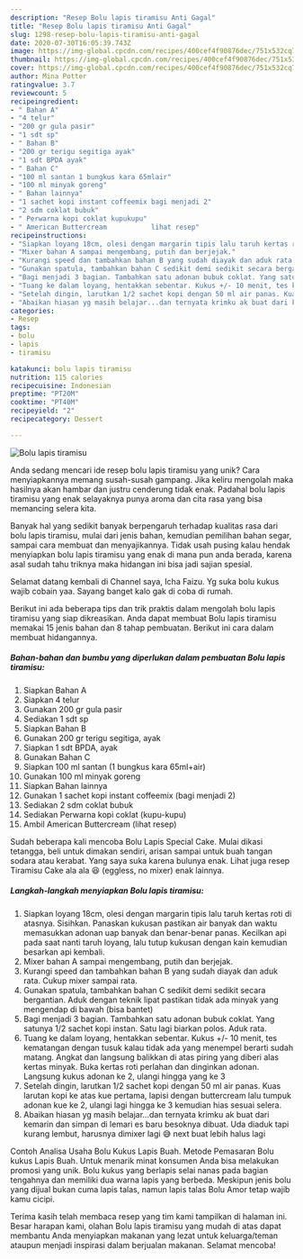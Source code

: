 ```yaml
---
description: "Resep Bolu lapis tiramisu Anti Gagal"
title: "Resep Bolu lapis tiramisu Anti Gagal"
slug: 1298-resep-bolu-lapis-tiramisu-anti-gagal
date: 2020-07-30T16:05:39.743Z
image: https://img-global.cpcdn.com/recipes/400cef4f90876dec/751x532cq70/bolu-lapis-tiramisu-foto-resep-utama.jpg
thumbnail: https://img-global.cpcdn.com/recipes/400cef4f90876dec/751x532cq70/bolu-lapis-tiramisu-foto-resep-utama.jpg
cover: https://img-global.cpcdn.com/recipes/400cef4f90876dec/751x532cq70/bolu-lapis-tiramisu-foto-resep-utama.jpg
author: Mina Potter
ratingvalue: 3.7
reviewcount: 5
recipeingredient:
- " Bahan A"
- "4 telur"
- "200 gr gula pasir"
- "1 sdt sp"
- " Bahan B"
- "200 gr terigu segitiga ayak"
- "1 sdt BPDA ayak"
- " Bahan C"
- "100 ml santan 1 bungkus kara 65mlair"
- "100 ml minyak goreng"
- " Bahan lainnya"
- "1 sachet kopi instant coffeemix bagi menjadi 2"
- "2 sdm coklat bubuk"
- " Perwarna kopi coklat kupukupu"
- " American Buttercream           lihat resep"
recipeinstructions:
- "Siapkan loyang 18cm, olesi dengan margarin tipis lalu taruh kertas roti di atasnya. Sisihkan. Panaskan kukusan pastikan air banyak dan waktu memasukkan adonan uap banyak dan benar-benar panas. Kecilkan api pada saat nanti taruh loyang, lalu tutup kukusan dengan kain kemudian besarkan api kembali."
- "Mixer bahan A sampai mengembang, putih dan berjejak."
- "Kurangi speed dan tambahkan bahan B yang sudah diayak dan aduk rata. Cukup mixer sampai rata."
- "Gunakan spatula, tambahkan bahan C sedikit demi sedikit secara bergantian. Aduk dengan teknik lipat pastikan tidak ada minyak yang mengendap di bawah (bisa bantet)"
- "Bagi menjadi 3 bagian. Tambahkan satu adonan bubuk coklat. Yang satunya 1/2 sachet kopi instan. Satu lagi biarkan polos. Aduk rata."
- "Tuang ke dalam loyang, hentakkan sebentar. Kukus +/- 10 menit, tes kematangan dengan tusuk kalau tidak ada yang menempel berarti sudah matang. Angkat dan langsung balikkan di atas piring yang diberi alas kertas minyak. Buka kertas roti perlahan dan dinginkan adonan. Langsung kukus adonan ke 2, ulangi hingga yang ke 3"
- "Setelah dingin, larutkan 1/2 sachet kopi dengan 50 ml air panas. Kuas larutan kopi ke atas kue pertama, lapisi dengan buttercream lalu tumpuk adonan kue ke 2, ulangi lagi hingga ke 3 kemudian hias sesuai selera."
- "Abaikan hiasan yg masih belajar...dan ternyata krimku ak buat dari kemarin dan simpan di lemari es baru besoknya dibuat. Uda diaduk tapi kurang lembut, harusnya dimixer lagi 😅 next buat lebih halus lagi"
categories:
- Resep
tags:
- bolu
- lapis
- tiramisu

katakunci: bolu lapis tiramisu 
nutrition: 115 calories
recipecuisine: Indonesian
preptime: "PT20M"
cooktime: "PT40M"
recipeyield: "2"
recipecategory: Dessert

---
```



![Bolu lapis tiramisu](https://img-global.cpcdn.com/recipes/400cef4f90876dec/751x532cq70/bolu-lapis-tiramisu-foto-resep-utama.jpg)

Anda sedang mencari ide resep bolu lapis tiramisu yang unik? Cara menyiapkannya memang susah-susah gampang. Jika keliru mengolah maka hasilnya akan hambar dan justru cenderung tidak enak. Padahal bolu lapis tiramisu yang enak selayaknya punya aroma dan cita rasa yang bisa memancing selera kita.

Banyak hal yang sedikit banyak berpengaruh terhadap kualitas rasa dari bolu lapis tiramisu, mulai dari jenis bahan, kemudian pemilihan bahan segar, sampai cara membuat dan menyajikannya. Tidak usah pusing kalau hendak menyiapkan bolu lapis tiramisu yang enak di mana pun anda berada, karena asal sudah tahu triknya maka hidangan ini bisa jadi sajian spesial.

Selamat datang kembali di Channel saya, Icha Faizu. Yg suka bolu kukus wajib cobain yaa. Sayang banget kalo gak di coba di rumah.


Berikut ini ada beberapa tips dan trik praktis dalam mengolah bolu lapis tiramisu yang siap dikreasikan. Anda dapat membuat Bolu lapis tiramisu memakai 15 jenis bahan dan 8 tahap pembuatan. Berikut ini cara dalam membuat hidangannya.

<!--inarticleads1-->

##### Bahan-bahan dan bumbu yang diperlukan dalam pembuatan Bolu lapis tiramisu:

1. Siapkan  Bahan A
1. Siapkan 4 telur
1. Gunakan 200 gr gula pasir
1. Sediakan 1 sdt sp
1. Siapkan  Bahan B
1. Gunakan 200 gr terigu segitiga, ayak
1. Siapkan 1 sdt BPDA, ayak
1. Gunakan  Bahan C
1. Siapkan 100 ml santan (1 bungkus kara 65ml+air)
1. Gunakan 100 ml minyak goreng
1. Siapkan  Bahan lainnya
1. Gunakan 1 sachet kopi instant coffeemix (bagi menjadi 2)
1. Sediakan 2 sdm coklat bubuk
1. Sediakan  Perwarna kopi coklat (kupu-kupu)
1. Ambil  American Buttercream           (lihat resep)


Sudah beberapa kali mencoba Bolu Lapis Special Cake. Mulai dikasi tetangga, beli untuk dimakan sendiri, arisan sampai untuk buah tangan sodara atau kerabat. Yang saya suka karena bulunya enak. Lihat juga resep Tiramisu Cake ala ala 😆 (eggless, no mixer) enak lainnya. 

<!--inarticleads2-->

##### Langkah-langkah menyiapkan Bolu lapis tiramisu:

1. Siapkan loyang 18cm, olesi dengan margarin tipis lalu taruh kertas roti di atasnya. Sisihkan. Panaskan kukusan pastikan air banyak dan waktu memasukkan adonan uap banyak dan benar-benar panas. Kecilkan api pada saat nanti taruh loyang, lalu tutup kukusan dengan kain kemudian besarkan api kembali.
1. Mixer bahan A sampai mengembang, putih dan berjejak.
1. Kurangi speed dan tambahkan bahan B yang sudah diayak dan aduk rata. Cukup mixer sampai rata.
1. Gunakan spatula, tambahkan bahan C sedikit demi sedikit secara bergantian. Aduk dengan teknik lipat pastikan tidak ada minyak yang mengendap di bawah (bisa bantet)
1. Bagi menjadi 3 bagian. Tambahkan satu adonan bubuk coklat. Yang satunya 1/2 sachet kopi instan. Satu lagi biarkan polos. Aduk rata.
1. Tuang ke dalam loyang, hentakkan sebentar. Kukus +/- 10 menit, tes kematangan dengan tusuk kalau tidak ada yang menempel berarti sudah matang. Angkat dan langsung balikkan di atas piring yang diberi alas kertas minyak. Buka kertas roti perlahan dan dinginkan adonan. Langsung kukus adonan ke 2, ulangi hingga yang ke 3
1. Setelah dingin, larutkan 1/2 sachet kopi dengan 50 ml air panas. Kuas larutan kopi ke atas kue pertama, lapisi dengan buttercream lalu tumpuk adonan kue ke 2, ulangi lagi hingga ke 3 kemudian hias sesuai selera.
1. Abaikan hiasan yg masih belajar...dan ternyata krimku ak buat dari kemarin dan simpan di lemari es baru besoknya dibuat. Uda diaduk tapi kurang lembut, harusnya dimixer lagi 😅 next buat lebih halus lagi


Contoh Analisa Usaha Bolu Kukus Lapis Buah. Metode Pemasaran Bolu kukus Lapis Buah. Untuk menarik minat konsumen Anda bisa melakukan promosi yang unik. Bolu kukus yang berlapis selai nanas pada bagian tengahnya dan memiliki dua warna lapis yang berbeda. Meskipun jenis bolu yang dijual bukan cuma lapis talas, namun lapis talas Bolu Amor tetap wajib kamu cicipi. 

Terima kasih telah membaca resep yang tim kami tampilkan di halaman ini. Besar harapan kami, olahan Bolu lapis tiramisu yang mudah di atas dapat membantu Anda menyiapkan makanan yang lezat untuk keluarga/teman ataupun menjadi inspirasi dalam berjualan makanan. Selamat mencoba!

